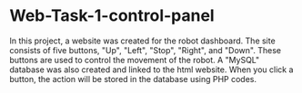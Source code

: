 # Web-Task-1-control-panel
In this project, a website was created for the robot dashboard. The site consists of five buttons, "Up", "Left", "Stop", "Right", and "Down". These buttons are used to control the movement of the robot. A "MySQL" database was also created and linked to the html website. When you click a button, the action will be stored in the database using PHP codes.
